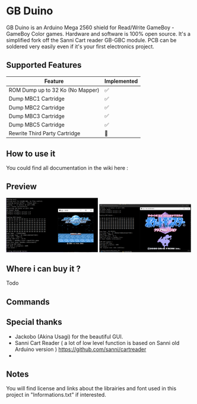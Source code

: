 # GB Duino

GB Duino is an Arduino Mega 2560 shield for Read/Write GameBoy - GameBoy Color games. 
Hardware and software is 100% open source.
It's a simplified fork off the Sanni Cart reader GB-GBC module.
PCB can be soldered very easily even if it's your first electronics project. 

Supported Features
-----

| Feature | Implemented |
| ------- | ----------- |
| ROM Dump up to 32 Ko (No Mapper)            | :white_check_mark: |
| Dump MBC1 Cartridge                         | :white_check_mark: |
| Dump MBC2 Cartridge                         | :white_check_mark: |
| Dump MBC3 Cartridge                         | :white_check_mark: |
| Dump MBC5 Cartridge                         | :white_check_mark: |
| Rewrite Third Party Cartridge               | :arrows_counterclockwise: |

## How to use it

You could find all documentation in the wiki here :

## Preview


<img src="https://github.com/X-death25/GB_Duino/blob/main/github_gfx/gb_duino%20dump01.png" data-canonical-src="https://github.com/X-death25/GB_Duino/blob/main/github_gfx/gb_duino%20dump01.png" width="49%" /> 

<img src="https://github.com/X-death25/GB_Duino/blob/main/github_gfx/mbc30.PNG" data-canonical-src="https://github.com/X-death25/GB_Duino/blob/main/github_gfx/mbc30.PNG" width="49%" /> 

## Where i can buy it ?

Todo

## Commands



## Special thanks

- Jackobo (Akina Usagi) for the beautiful GUI.
- Sanni Cart Reader ( a lot of low level function is based on Sanni old Arduino version ) https://github.com/sanni/cartreader
- 

## Notes

You will find license and links about the librairies and font used in this project in "Informations.txt" if interested.
